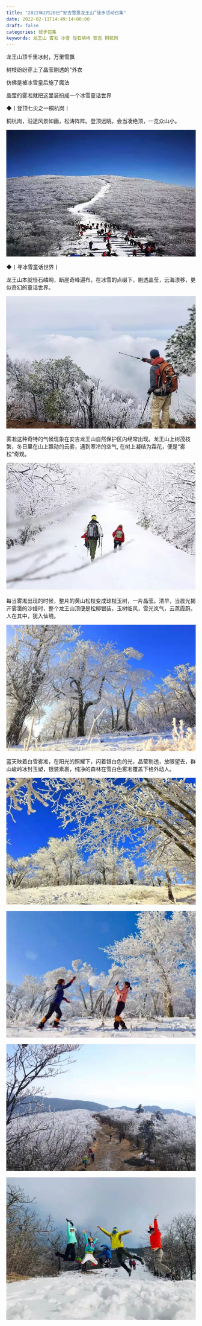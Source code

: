 ```yaml
---
title: "2022年2月20日“安吉雪景龙王山”徒步活动召集"
date: 2022-02-11T14:49:14+08:00
draft: false
categories: 徒步召集
keywords: 龙王山 雾凇 冰雪 怪石嶙峋 安吉 桐杭岗
---
```

龙王山顶千里冰封，万里雪飘

树枝纷纷穿上了晶莹剔透的"外衣

仿佛是被冰雪皇后施了魔法

晶莹的雾凇就把这里装扮成一个冰雪童话世界

◆丨登顶七尖之一桐杭岗丨

桐杭岗，沿途风景如画，松涛阵阵。登顶远眺，会当凌绝顶，一览众山小。

![](/static/img/anji-0220-01.jpg)

◆丨寻冰雪童话世界丨   

 龙王山本就怪石嶙峋，断崖奇峰遍布，在冰雪的点缀下，剔透晶莹，云海漂移，更似奇幻的童话世界。

![](/static/img/anji-0220-02.jpg)

雾凇这种奇特的气候现象在安吉龙王山自然保护区内经常出现。龙王山上树茂枝繁，冬日里在山上飘动的云雾，遇到寒冷的空气, 在树上凝结为霜花，便是“雾松”奇观。

![](/static/img/anji-0220-03.jpg)

每当雾淞出现的时候，整片的黄山松枝变成琼枝玉树，一片晶莹。清早，当晨光揭开雾霭的沙缦时，整个龙王山顶便是松柳银装，玉树临风，雪光岚气，云蒸霞蔚。人在其中，犹入仙境。

![](/static/img/anji-0220-04.jpg)

蓝天映着白雪雾凇，在阳光的照耀下，闪着银白色的光，晶莹剔透，放眼望去，群山峻岭冰封玉塑，银装素裹，纯净的森林在雪白色雾凇覆盖下格外动人。

![](/static/img/anji-0220-05.jpg)

![](/static/img/anji-0220-06.jpg)

![](/static/img/anji-0220-07.jpg)

![](/static/img/anji-0220-08.jpg)